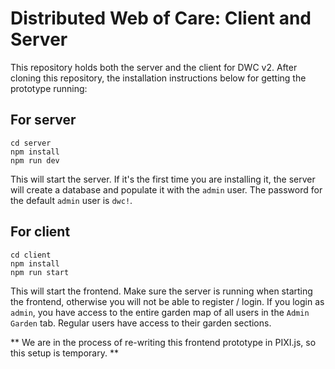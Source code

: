 # Distributed Web of Care: Client and Server

This repository holds both the server and the client for DWC v2. After cloning this repository, the installation instructions below for getting the prototype running:

## For server

```
cd server
npm install
npm run dev
```

This will start the server. If it's the first time you are installing it, the server will create a database and populate it with the `admin` user. The password for the default `admin` user is `dwc!`.

## For client

```
cd client
npm install
npm run start
```

This will start the frontend. Make sure the server is running when starting the frontend, otherwise you will not be able to register / login.
If you login as `admin`, you have access to the entire garden map of all users in the `Admin Garden` tab.
Regular users have access to their garden sections.

** We are in the process of re-writing this frontend prototype in PIXI.js, so this setup is temporary. **